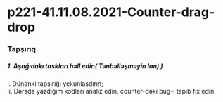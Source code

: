 # p221-41.11.08.2021-Counter-drag-drop



### Tapşırıq.



##### 1. Aşağıdakı taskları həll edin( Tənbəlləşməyin lan) )
i. Dünənki tapşırığı yekunlaşdırın;<br />
ii. Dərsdə yazdığım kodları analiz edin, counter-dəki bug-ı tapıb fix edin. 

